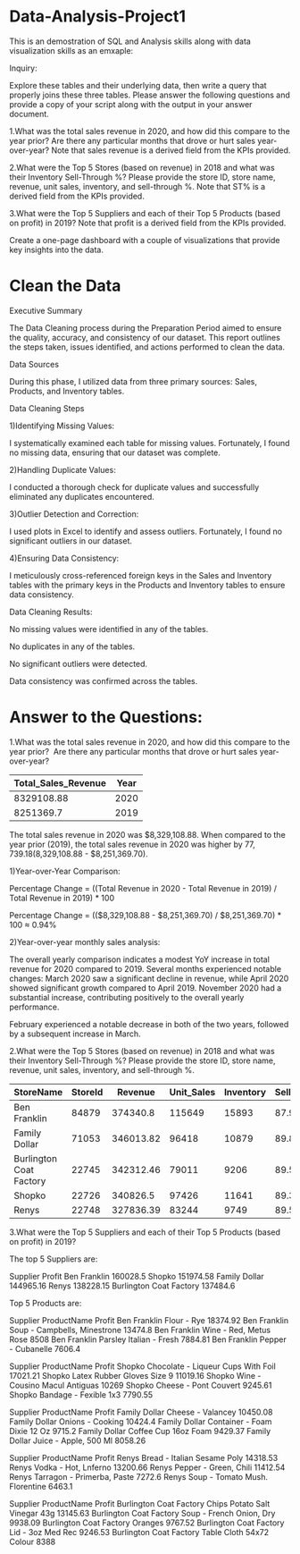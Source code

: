 # Data-Analysis-Project1

This is an demostration of SQL and Analysis skills along with data visualization skills as an emxaple:

Inquiry:

Explore these tables and their underlying data, then write a query that properly joins these three tables. Please answer the following questions and provide a copy of your script along with the output in your answer document.

1.What was the total sales revenue in 2020, and how did this compare to the year prior?  Are there any particular months that drove or hurt sales year-over-year?  Note that sales revenue is a derived field from the KPIs provided.

2.What were the Top 5 Stores (based on revenue) in 2018 and what was their Inventory Sell-Through %? Please provide the store ID, store name, revenue, unit sales, inventory, and sell-through %. Note that ST% is a derived field from the KPIs provided.

3.What were the Top 5 Suppliers and each of their Top 5 Products (based on profit) in 2019? Note that profit is a derived field from the KPIs provided.

Create a one-page dashboard with a couple of visualizations that provide key insights into the data.  

# Clean the Data

Executive Summary 

The Data Cleaning process during the Preparation Period aimed to ensure the quality, accuracy, and consistency of our dataset. This report outlines the steps taken, issues identified, and actions performed to clean the data. 

Data Sources 

During this phase, I utilized data from three primary sources: Sales, Products, and Inventory tables. 

Data Cleaning Steps 

1)Identifying Missing Values: 

I systematically examined each table for missing values. Fortunately, I found no missing data, ensuring that our dataset was complete.

2)Handling Duplicate Values: 

I conducted a thorough check for duplicate values and successfully eliminated any duplicates encountered. 

3)Outlier Detection and Correction: 

I used plots in Excel to identify and assess outliers. Fortunately, I found no significant outliers in our dataset. 

4)Ensuring Data Consistency: 

I meticulously cross-referenced foreign keys in the Sales and Inventory tables with the primary keys in the Products and Inventory tables to ensure data consistency. 

Data Cleaning Results:


No missing values were identified in any of the tables.

No duplicates in any of the tables. 

No significant outliers were detected. 

Data consistency was confirmed across the tables.

# Answer to the Questions:
1.What was the total sales revenue in 2020, and how did this compare to the year prior?  Are there any particular months that drove or hurt sales year-over-year?  

| Total_Sales_Revenue | Year |
| -------- | -------- |
| 8329108.88 | 2020 |
| 8251369.7  | 2019 |

The total sales revenue in 2020 was $8,329,108.88. When compared to the year prior (2019), the total sales revenue in 2020 was higher by $77,739.18 ($8,329,108.88 - $8,251,369.70).

1)Year-over-Year Comparison: 

Percentage Change = ((Total Revenue in 2020 - Total Revenue in 2019) / Total Revenue in 2019) * 100 

Percentage Change = (($8,329,108.88 - $8,251,369.70) / $8,251,369.70) * 100 ≈ 0.94%

2)Year-over-year monthly sales analysis:

The overall yearly comparison indicates a modest YoY increase in total revenue for 2020 compared to 2019. Several months experienced notable changes: March 2020 saw a significant decline in revenue, while April 2020 showed significant growth compared to April 2019. November 2020 had a substantial increase, contributing positively to the overall yearly performance. 

February experienced a notable decrease in both of the two years, followed by a subsequent increase in March.


2.What were the Top 5 Stores (based on revenue) in 2018 and what was their Inventory Sell-Through %? Please provide the store ID, store name, revenue, unit sales, inventory, and sell-through %.

|StoreName	               |StoreId	|Revenue	    |Unit_Sales	 |Inventory	 |Sell_Through_Rate|
| -------- | -------- | -------- | -------- |-------- | -------- |
|Ben Franklin	           |84879	  |374340.8 	  |115649    	 |15893    	 |87.92%|
|Family Dollar	           |71053	  |346013.82	  |96418	     |10879	     |89.86%|
|Burlington Coat Factory	 |22745	  |342312.46	  |79011	     |9206	     |89.56%|
|Shopko	                 |22726	  |340826.5	    |97426	     |11641	     |89.33%|
|Renys	                   |22748	  |327836.39	  |83244	     |9749	     |89.52%|

3.What were the Top 5 Suppliers and each of their Top 5 Products (based on profit) in 2019?

The top 5 Suppliers are:

Supplier         	       Profit
Ben Franklin	           160028.5
Shopko	                 151974.58
Family Dollar	           144965.16
Renys	                   138228.15
Burlington Coat Factory	 137484.6

Top 5 Products are:

Supplier	    ProductName	                  Profit
Ben Franklin	Flour - Rye	                  18374.92
Ben Franklin	Soup - Campbells, Minestrone	13474.8
Ben Franklin	Wine - Red, Metus Rose	      8508
Ben Franklin	Parsley Italian - Fresh	      7884.81
Ben Franklin	Pepper - Cubanelle	          7606.4

Supplier	ProductName                        	Profit
Shopko	  Chocolate - Liqueur Cups With Foil	17021.21
Shopko	  Latex Rubber Gloves Size 9	        11019.16
Shopko	  Wine - Cousino Macul Antiguas	      10269
Shopko	  Cheese - Pont Couvert	              9245.61
Shopko	  Bandage - Fexible 1x3	              7790.55

Supplier	     ProductName	                 Profit
Family Dollar	 Cheese - Valancey          	 10450.08
Family Dollar	 Onions - Cooking	             10424.4
Family Dollar	 Container - Foam Dixie 12 Oz	 9715.2
Family Dollar	 Coffee Cup 16oz Foam	         9429.37
Family Dollar	 Juice - Apple, 500 Ml	       8058.26

Supplier	ProductName	                     Profit
Renys	    Bread - Italian Sesame Poly	     14318.53
Renys	    Vodka - Hot, Lnferno	           13200.66
Renys	    Pepper - Green, Chili	           11412.54
Renys	    Tarragon - Primerba, Paste	     7272.6
Renys	    Soup - Tomato Mush. Florentine	 6463.1

Supplier	                ProductName	                   Profit
Burlington Coat Factory	  Chips Potato Salt Vinegar 43g	 13145.63
Burlington Coat Factory	  Soup - French Onion, Dry	     9938.09
Burlington Coat Factory	  Oranges	                       9767.52
Burlington Coat Factory	  Lid - 3oz Med Rec	             9246.53
Burlington Coat Factory	  Table Cloth 54x72 Colour	     8388

